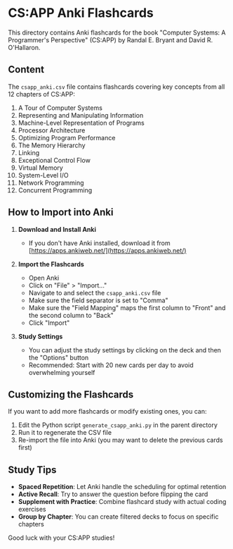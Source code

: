 # CS:APP Anki Flashcards

This directory contains Anki flashcards for the book "Computer Systems: A Programmer's Perspective" (CS:APP) by Randal E. Bryant and David R. O'Hallaron.

## Content

The `csapp_anki.csv` file contains flashcards covering key concepts from all 12 chapters of CS:APP:

1. A Tour of Computer Systems
2. Representing and Manipulating Information
3. Machine-Level Representation of Programs
4. Processor Architecture
5. Optimizing Program Performance
6. The Memory Hierarchy
7. Linking
8. Exceptional Control Flow
9. Virtual Memory
10. System-Level I/O
11. Network Programming
12. Concurrent Programming

## How to Import into Anki

1. **Download and Install Anki**
   - If you don't have Anki installed, download it from [https://apps.ankiweb.net/](https://apps.ankiweb.net/)

2. **Import the Flashcards**
   - Open Anki
   - Click on "File" > "Import..."
   - Navigate to and select the `csapp_anki.csv` file
   - Make sure the field separator is set to "Comma"
   - Make sure the "Field Mapping" maps the first column to "Front" and the second column to "Back"
   - Click "Import"

3. **Study Settings**
   - You can adjust the study settings by clicking on the deck and then the "Options" button
   - Recommended: Start with 20 new cards per day to avoid overwhelming yourself

## Customizing the Flashcards

If you want to add more flashcards or modify existing ones, you can:

1. Edit the Python script `generate_csapp_anki.py` in the parent directory
2. Run it to regenerate the CSV file
3. Re-import the file into Anki (you may want to delete the previous cards first)

## Study Tips

- **Spaced Repetition**: Let Anki handle the scheduling for optimal retention
- **Active Recall**: Try to answer the question before flipping the card
- **Supplement with Practice**: Combine flashcard study with actual coding exercises
- **Group by Chapter**: You can create filtered decks to focus on specific chapters

Good luck with your CS:APP studies! 
